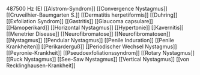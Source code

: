 487500 Hz (E)
[[Alstrom-Syndrom]]
[[Convergence Nystagmus]]
[[Cruveilhier-Baumgarten S.]]
[[Dermatitis herpetiformis]]
[[Duhring]]
[[Exfoliation Syndrom]]
[[Gastritis]]
[[Glaucoma capsulare]]
[[Hämoperikard]]
[[Horizontal Nystagmus]]
[[Hypertonie]]
[[Kavernitis]]
[[Menetrier Disease]]
[[Neurofibromatose]]
[[Neurofibromatosen]]
[[Nystagmus]]
[[Pendular Nystagmus]]
[[Penile Induration]]
[[Penile Krankheiten]]
[[Perikarderguß]]
[[Periodischer Wechsel Nystagmus]]
[[Peyronie-Krankheit]]
[[Pseudoexfoliationssyndrom]]
[[Rotary Nystagmus]]
[[Ruck Nystagmus]]
[[See-Saw Nystagmus]]
[[Vertical Nystagmus]]
[[von Recklinghausen-Krankheit]]